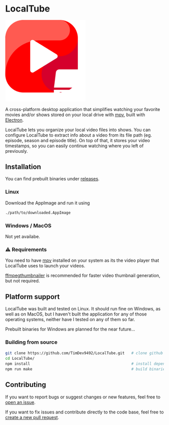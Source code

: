 LocalTube
==

<img src="./assets/localtube_icon.png" alt="logo" style="width: 256px;" />

A cross-platform desktop application that simplifies watching your favorite movies and/or shows stored on your local drive with [mpv](https://mpv.io), built with [Electron](https://github.com/electron/electron).

LocalTube lets you organize your local video files into shows. You can configure LocalTube to extract info about a video from its file path (eg. episode, season and episode title). On top of that, it stores your video timestamps, so you can easily continue watching where you left of previously.

## Installation

You can find prebuilt binaries under [releases](https://github.com/TimDev9492/LocalTube/releases).

### Linux

Download the AppImage and run it using
```sh
./path/to/downloaded.AppImage
```

### Windows / MacOS

Not yet availabe.

### ⚠ Requirements

You need to have [mpv](https://mpv.io) installed on your system as its the video player that LocalTube uses to launch your videos.

[ffmpegthumbnailer](https://github.com/dirkvdb/ffmpegthumbnailer) is recommended for faster video thumbnail generation, but not required.

## Platform support

LocalTube was built and tested on Linux. It should run fine on Windows, as well as on MacOS, but I haven't built the application for any of those operating systems, neither have I tested on any of them so far.

Prebuilt binaries for Windows are planned for the near future...

### Building from source

```sh
git clone https://github.com/TimDev9492/LocalTube.git   # clone github repository
cd LocalTube/
npm install                                             # install dependecies
npm run make                                            # build binaries
```

## Contributing

If you want to report bugs or suggest changes or new features, feel free to [open an issue](https://github.com/TimDev9492/LocalTube/issues/new).

If you want to fix issues and contribute directly to the code base, feel free to [create a new pull request](https://github.com/TimDev9492/LocalTube/pulls).
